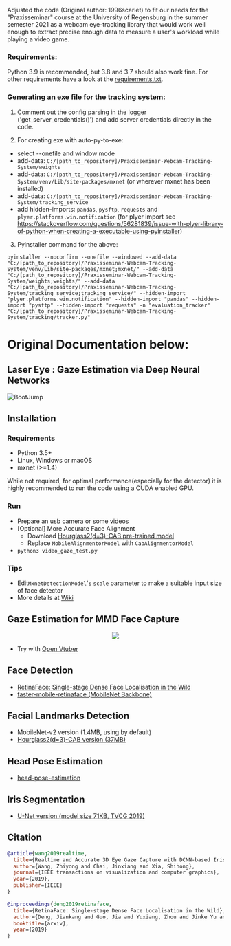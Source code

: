 Adjusted the code (Original author: 1996scarlet) to fit our needs for the "Praxisseminar" course at 
the University of Regensburg in the summer semester 2021 as a webcam eye-tracking
library that would work well enough to extract precise enough data to measure a
user's workload while playing a video game.

### Requirements:
Python 3.9 is recommended, but 3.8 and 3.7 should also work fine.
For other requirements have a look at the [requirements.txt](requirements.txt).

### Generating an exe file for the tracking system:
1. Comment out the config parsing in the logger ('get_server_credentials()') and add server credentials directly in
the code.

2. For creating exe with auto-py-to-exe:
* select --onefile and window mode
* add-data: ```C:/[path_to_repository]/Praxisseminar-Webcam-Tracking-System/weights```
* add-data: ```C:/[path_to_repository]/Praxisseminar-Webcam-Tracking-System/venv/Lib/site-packages/mxnet``` (or wherever mxnet has been installed)
* add-data: ```C:/[path_to_repository]/Praxisseminar-Webcam-Tracking-System/tracking_service```
* add hidden-imports: ```pandas```, ```pysftp```, ```requests``` and ```plyer.platforms.win.notification```
  (for plyer import see https://stackoverflow.com/questions/56281839/issue-with-plyer-library-of-python-when-creating-a-executable-using-pyinstaller)

3. Pyinstaller command for the above:
```shell
pyinstaller --noconfirm --onefile --windowed --add-data "C:/[path_to_repository]/Praxisseminar-Webcam-Tracking-System/venv/Lib/site-packages/mxnet;mxnet/" --add-data "C:/[path_to_repository]/Praxisseminar-Webcam-Tracking-System/weights;weights/" --add-data "C:/[path_to_repository]/Praxisseminar-Webcam-Tracking-System/tracking_service;tracking_service/" --hidden-import "plyer.platforms.win.notification" --hidden-import "pandas" --hidden-import "pysftp" --hidden-import "requests" -n "evaluation_tracker" "C:/[path_to_repository]/Praxisseminar-Webcam-Tracking-System/tracking/tracker.py"
```

# Original Documentation below:

## Laser Eye : Gaze Estimation via Deep Neural Networks

![BootJump](./asset/logo.webp)

## Installation

### Requirements

* Python 3.5+
* Linux, Windows or macOS
* mxnet (>=1.4)

While not required, for optimal performance(especially for the detector) it is highly recommended to run the code using a CUDA enabled GPU.

### Run

* Prepare an usb camera or some videos
* [Optional] More Accurate Face Alignment
  * Download [Hourglass2(d=3)-CAB pre-trained model](https://github.com/deepinx/deep-face-alignment)
  * Replace `MobileAlignmentorModel` with `CabAlignmentorModel`
* `python3 video_gaze_test.py`

### Tips

* Edit`MxnetDetectionModel`'s `scale` parameter to make a suitable input size of face detector
* More details at [Wiki](https://github.com/1996scarlet/Laser-Eye/wiki)

## Gaze Estimation for MMD Face Capture

<p align="center"><img src="https://s1.ax1x.com/2020/10/24/BVmyWt.gif" /></p>

* Try with [Open Vtuber](https://github.com/1996scarlet/OpenVtuber)

## Face Detection

* [RetinaFace: Single-stage Dense Face Localisation in the Wild](https://arxiv.org/abs/1905.00641)
* [faster-mobile-retinaface (MobileNet Backbone)](https://github.com/1996scarlet/faster-mobile-retinaface)

## Facial Landmarks Detection

* MobileNet-v2 version (1.4MB, using by default)
* [Hourglass2(d=3)-CAB version (37MB)](https://github.com/deepinx/deep-face-alignment)

## Head Pose Estimation

* [head-pose-estimation](https://github.com/lincolnhard/head-pose-estimation)

## Iris Segmentation

* [U-Net version (model size 71KB, TVCG 2019)](https://ieeexplore.ieee.org/document/8818661)

## Citation

``` bibtex
@article{wang2019realtime,
  title={Realtime and Accurate 3D Eye Gaze Capture with DCNN-based Iris and Pupil Segmentation},
  author={Wang, Zhiyong and Chai, Jinxiang and Xia, Shihong},
  journal={IEEE transactions on visualization and computer graphics},
  year={2019},
  publisher={IEEE}
}

@inproceedings{deng2019retinaface,
  title={RetinaFace: Single-stage Dense Face Localisation in the Wild},
  author={Deng, Jiankang and Guo, Jia and Yuxiang, Zhou and Jinke Yu and Irene Kotsia and Zafeiriou, Stefanos},
  booktitle={arxiv},
  year={2019}
}
```
